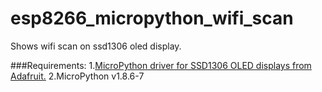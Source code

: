 # esp8266_micropython_wifi_scan
Shows wifi scan on ssd1306 oled display.

###Requirements:
  1.[MicroPython driver for SSD1306 OLED displays from Adafruit.](https://github.com/adafruit/micropython-adafruit-ssd1306)
  2.MicroPython v1.8.6-7
